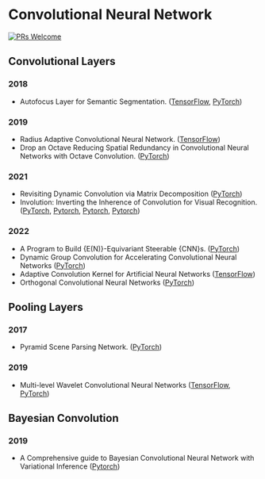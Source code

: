 # Convolutional Neural Network

[![PRs Welcome](https://img.shields.io/badge/PRs-welcome-brightgreen.svg?style=flat-square)](http://makeapullrequest.com)


## Convolutional Layers

### 2018
* Autofocus Layer for Semantic Segmentation. ([TensorFlow](https://github.com/perslev/Autofocus-Layer-TF), [PyTorch](https://github.com/yaq007/Autofocus-Layer))

### 2019
* Radius Adaptive Convolutional Neural Network. ([TensorFlow](https://github.com/meisamrf/racnn))
* Drop an Octave Reducing Spatial Redundancy in Convolutional Neural Networks with Octave Convolution. ([PyTorch](https://github.com/facebookresearch/OctConv))

### 2021
* Revisiting Dynamic Convolution via Matrix Decomposition ([PyTorch](https://github.com/liyunsheng13/dcd))
* Involution: Inverting the Inherence of Convolution for Visual Recognition. ([PyTorch](https://github.com/d-li14/involution), [Pytorch](https://github.com/ChristophReich1996/Involution), [Pytorch](https://github.com/shuuchen/involution.pytorch), [Pytorch](https://github.com/shikishima-TasakiLab/Involution-PyTorch))

### 2022
* A Program to Build {E(N)}-Equivariant Steerable {CNN}s. ([PyTorch](https://github.com/QUVA-Lab/escnn))
* Dynamic Group Convolution for Accelerating Convolutional Neural Networks ([PyTorch](https://github.com/zhuogege1943/dgc))
* Adaptive Convolution Kernel for Artificial Neural Networks ([TensorFlow](https://github.com/btekgit/AdaptiveCNN))
* Orthogonal Convolutional Neural Networks ([PyTorch](https://github.com/samaonline/Orthogonal-Convolutional-Neural-Networks))


## Pooling Layers

### 2017
* Pyramid Scene Parsing Network. ([PyTorch](https://github.com/hszhao/PSPNet))

### 2019
* Multi-level Wavelet Convolutional Neural Networks ([TensorFlow](https://github.com/AureliePeng/Keras-WaveletTransform), [PyTorch](https://github.com/lpj-github-io/MWCNNv2))


## Bayesian Convolution

### 2019
* A Comprehensive guide to Bayesian Convolutional Neural Network with Variational Inference ([Pytorch](https://github.com/kumar-shridhar/PyTorch-BayesianCNN))



